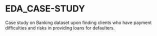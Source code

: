 # EDA_CASE-STUDY
Case study on Banking dataset upon finding clients who have payment difficulties and risks in providing loans for defaulters.
